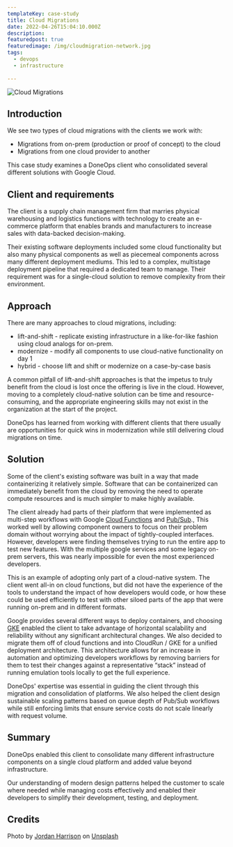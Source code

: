 ```yaml
---
templateKey: case-study
title: Cloud Migrations
date: 2022-04-26T15:04:10.000Z
description: 
featuredpost: true
featuredimage: /img/cloudmigration-network.jpg
tags:
  - devops
  - infrastructure
  
---
```


![Cloud Migrations](/img/cloudmigration-network.jpg)

## Introduction

We see two types of cloud migrations with the clients we work with:

* Migrations from on-prem (production or proof of concept) to the cloud
* Migrations from one cloud provider to another

This case study examines a DoneOps client who consolidated several different solutions with Google Cloud.

## Client and requirements

The client is a supply chain management firm that marries physical warehousing and logistics functions with technology to create an e-commerce platform that enables brands and manufacturers to increase sales with data-backed decision-making.

Their existing software deployments included some cloud functionality but also many physical components as well as piecemeal components across many different deployment mediums. This led to a complex, multistage deployment pipeline that required a dedicated team to manage. Their requirement was for a single-cloud solution to remove complexity from their environment.

## Approach

There are many approaches to cloud migrations, including:

* lift-and-shift - replicate existing infrastructure in a like-for-like fashion using cloud analogs for on-prem.
* modernize - modify all components to use cloud-native functionality on day 1
* hybrid - choose lift and shift or modernize on a case-by-case basis

A common pitfall of lift-and-shift approaches is that the impetus to truly benefit from the cloud is lost once the offering is live in the cloud. However, moving to a completely cloud-native solution can be time and resource-consuming, and the appropriate engineering skills may not exist in the organization at the start of the project.

DoneOps has learned from working with different clients that there usually are opportunities for quick wins in modernization while still delivering cloud migrations on time.

## Solution

Some of the client's existing software was built in a way that made containerizing it relatively simple. Software that can be containerized can immediately benefit from the cloud by removing the need to operate compute resources and is much simpler to make highly available.


The client already had parts of their platform that were implemented as multi-step workflows with Google [Cloud Functions](https://cloud.google.com/functions) and  [Pub/Sub](https://cloud.google.com/pubsub)., This worked well by allowing component owners to focus on their problem domain without worrying about the impact of tightly-coupled interfaces. However, developers were finding themselves trying to run the entire app to test new features. With the multiple google services and some legacy on-prem servers, this was nearly impossible for even the most experienced developers.

This is an example of adopting only part of a cloud-native system. The client went all-in on cloud functions, but did not have the experience of the tools to understand the impact of how developers would code, or how these could be used efficiently to test with other siloed parts of the app that were running on-prem and in different formats.

Google provides several different ways to deploy containers, and choosing [GKE](https://cloud.google.com/kubernetes-engine) enabled the client to take advantage of horizontal scalability and reliability without any significant architectural changes. We also decided to migrate them off of cloud functions and into CloudRun / GKE for a unified deployment architecture. This architecture allows for an increase in automation and optimizing developers workflows by removing barriers for them to test their changes against a representative “stack” instead of  running emulation tools locally to get the full experience.

DoneOps' expertise was essential in guiding the client through this migration and consolidation of platforms. We also helped the client design sustainable scaling patterns based on queue depth of Pub/Sub workflows while still enforcing limits that ensure service costs do not scale linearly with request volume.

## Summary

DoneOps enabled this client to consolidate many different infrastructure components on a single cloud platform and added value beyond infrastructure. 

Our understanding of modern design patterns helped the customer to scale where needed while managing costs effectively and enabled their developers to simplify their development, testing, and deployment.

## Credits

Photo by [Jordan Harrison](https://unsplash.com/@jordanharrison) on [Unsplash](https://unsplash.com/s/photos/options?utm_source=unsplash&utm_medium=referral&utm_content=creditCopyText)

